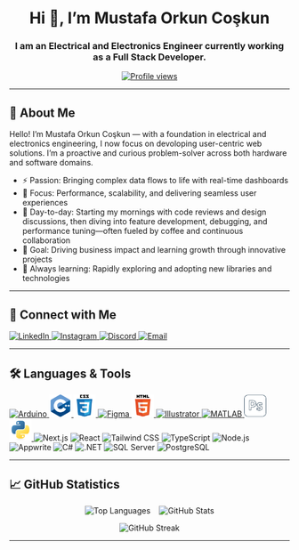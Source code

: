 <!--
  README.md for GitHub Profile
  Replace USERNAME with your GitHub username if different
-->

<h1 align="center">Hi 👋, I’m Mustafa Orkun Coşkun</h1>
<h3 align="center">I am an Electrical and Electronics Engineer currently working as a Full Stack Developer.</h3>

<p align="center">
  <a href="https://github.com/mustafaorkuncoskun">
    <img src="https://komarev.com/ghpvc/?username=mustafaorkuncoskun&label=Profile%20views&color=0e75b6&style=flat" alt="Profile views" />
  </a>
</p>

---

## 🚀 About Me
Hello! I’m Mustafa Orkun Coşkun — with a foundation in electrical and electronics engineering, I now focus on devoloping user-centric web solutions. I’m a proactive and curious problem-solver across both hardware and software domains.

- ⚡ Passion: Bringing complex data flows to life with real-time dashboards  
- 🎯 Focus: Performance, scalability, and delivering seamless user experiences  
- 📅 Day-to-day: Starting my mornings with code reviews and design discussions, then diving into feature development, debugging, and performance tuning—often fueled by coffee and continuous collaboration  
- 🚀 Goal: Driving business impact and learning growth through innovative projects  
- 🌱 Always learning: Rapidly exploring and adopting new libraries and technologies 

---

## 🔗 Connect with Me
<p align="left">
  <a href="https://linkedin.com/in/mustafaorkuncoskun" target="_blank" align="center">
    <img src="https://raw.githubusercontent.com/rahuldkjain/github-profile-readme-generator/master/src/images/icons/Social/linked-in-alt.svg" alt="LinkedIn" height="30" width="40" />
  </a>
  <a href="https://instagram.com/meuorkuncoskun" target="_blank">
    <img src="https://raw.githubusercontent.com/rahuldkjain/github-profile-readme-generator/master/src/images/icons/Social/instagram.svg" alt="Instagram" height="30" width="40" />
  </a>
  <a href="https://discord.gg/orkuncoskun" target="_blank">
    <img src="https://raw.githubusercontent.com/rahuldkjain/github-profile-readme-generator/master/src/images/icons/Social/discord.svg" alt="Discord" height="30" width="40" />
  </a>
  <a href="mailto:mustafa.coskun@example.com" target="_blank">
    <img src="https://img.shields.io/badge/Email-D14836?logo=gmail&logoColor=white" alt="Email" height="30" width="40" />
  </a>
</p>

---

## 🛠️ Languages & Tools
<p align="left">
  <a href="https://www.arduino.cc/" target="_blank" rel="noreferrer">
    <img src="https://cdn.worldvectorlogo.com/logos/arduino-1.svg" alt="Arduino" width="40" height="40"/>
  </a>
  <a href="https://www.w3schools.com/cpp/" target="_blank" rel="noreferrer">
    <img src="https://raw.githubusercontent.com/devicons/devicon/master/icons/cplusplus/cplusplus-original.svg" alt="C++" width="40" height="40"/>
  </a>
  <a href="https://www.w3schools.com/css/" target="_blank" rel="noreferrer">
    <img src="https://raw.githubusercontent.com/devicons/devicon/master/icons/css3/css3-original-wordmark.svg" alt="CSS3" width="40" height="40"/>
  </a>
  <a href="https://www.figma.com/" target="_blank" rel="noreferrer">
    <img src="https://www.vectorlogo.zone/logos/figma/figma-icon.svg" alt="Figma" width="40" height="40"/>
  </a>
  <a href="https://www.w3.org/html/" target="_blank" rel="noreferrer">
    <img src="https://raw.githubusercontent.com/devicons/devicon/master/icons/html5/html5-original-wordmark.svg" alt="HTML5" width="40" height="40"/>
  </a>
  <a href="https://www.adobe.com/products/illustrator.html" target="_blank" rel="noreferrer">
    <img src="https://www.vectorlogo.zone/logos/adobe_illustrator/adobe_illustrator-icon.svg" alt="Illustrator" width="40" height="40"/>
  </a>
  <a href="https://www.mathworks.com/products/matlab.html" target="_blank" rel="noreferrer">
    <img src="https://upload.wikimedia.org/wikipedia/commons/2/21/Matlab_Logo.png" alt="MATLAB" width="40" height="40"/>
  </a>
  <a href="https://www.adobe.com/products/photoshop.html" target="_blank" rel="noreferrer">
    <img src="https://raw.githubusercontent.com/devicons/devicon/master/icons/photoshop/photoshop-line.svg" alt="Photoshop" width="40" height="40"/>
  </a>
  <a href="https://www.python.org" target="_blank" rel="noreferrer">
    <img src="https://raw.githubusercontent.com/devicons/devicon/master/icons/python/python-original.svg" alt="Python" width="40" height="40"/>
  </a>
  <!-- Web & Backend Stack -->
  <img alt="Next.js"       src="https://img.shields.io/badge/Next.js-000000?logo=next.js&logoColor=white" />
  <img alt="React"         src="https://img.shields.io/badge/React-20232A?logo=react&logoColor=61DAFB" />
  <img alt="Tailwind CSS"  src="https://img.shields.io/badge/Tailwind_CSS-06B6D4?logo=tailwind-css&logoColor=white" />
  <img alt="TypeScript"    src="https://img.shields.io/badge/TypeScript-3178C6?logo=typescript&logoColor=white" />
  <img alt="Node.js"       src="https://img.shields.io/badge/Node.js-339933?logo=node.js&logoColor=white" />
  <img alt="Appwrite"      src="https://img.shields.io/badge/Appwrite-FFFFFF?logo=appwrite&logoColor=EA1E63" />
  <img alt="C#"            src="https://img.shields.io/badge/C%23-239120?logo=c-sharp&logoColor=white" />
  <img alt=".NET"          src="https://img.shields.io/badge/.NET-512BD4?logo=.net&logoColor=white" />
  <img alt="SQL Server"    src="https://img.shields.io/badge/SQL_Server-CC2927?logo=microsoft-sql-server&logoColor=white" />
  <img alt="PostgreSQL"    src="https://img.shields.io/badge/PostgreSQL-4169E1?logo=postgresql&logoColor=white" />
</p>

---

## 📈 GitHub Statistics

<p align="center">
  <img src="https://github-readme-stats.vercel.app/api/top-langs?username=mustafaorkuncoskun&show_icons=true&locale=en&layout=compact" alt="Top Languages" />
  &nbsp;&nbsp;
  <img src="https://github-readme-stats.vercel.app/api?username=mustafaorkuncoskun&show_icons=true&locale=en" alt="GitHub Stats" />
</p>

<p align="center">
  <img src="https://github-readme-streak-stats.herokuapp.com/?user=mustafaorkuncoskun" alt="GitHub Streak" />
</p>

---



